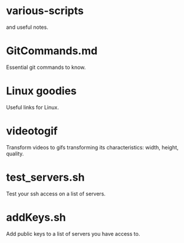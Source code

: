 # various-scripts

and useful notes.


# GitCommands.md
Essential git commands to know.

# Linux goodies
Useful links for Linux.

# videotogif
Transform videos to gifs transforming its characteristics: width, height, quality.

# test_servers.sh

Test your ssh access on a list of servers.

# addKeys.sh

Add public keys to a list of servers you have access to.